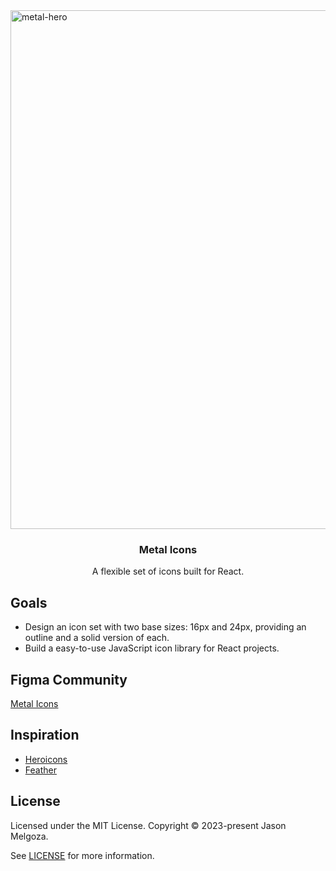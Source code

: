 <img width="830" alt="metal-hero" src="https://github.com/jasonmelgoza/metal-icons/assets/89980/ea6a51fc-e999-4427-b074-d9df321ca48c">

<h3 align="center">Metal Icons</h3>

<p align="center">
  A flexible set of icons built for React.
</p>

## Goals

- Design an icon set with two base sizes: 16px and 24px, providing an outline and a solid version of each.
- Build a easy-to-use JavaScript icon library for React projects.

## Figma Community

[Metal Icons](https://www.figma.com/community/file/1275692756020345515/Metal-Icons)

## Inspiration

- [Heroicons](https://heroicons.com/)
- [Feather](https://feathericons.com/)

## License

Licensed under the MIT License. Copyright © 2023-present Jason Melgoza.

See [LICENSE](./LICENSE) for more information.
